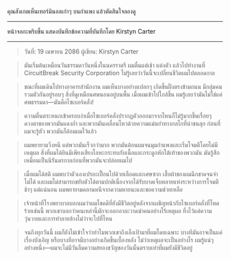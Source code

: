 คุณสังเกตเห็นเทอร์มินอลเก่าๆ บนกำแพง แล้วตัดสินใจลองดู

---

หน้าจอกะพริบขึ้น แสดงบันทึกข้อความที่บันทึกโดย Kirstyn Carter

---

> วันที่: 19 เมษายน 2086
> ผู้เขียน: Kirstyn Carter

> มันเริ่มต้นเหมือนวันธรรมดาวันหนึ่งในนครราตรี ผมตื่นแต่เช้า แต่งตัว แล้วไปทำงานที่ CircuitBreak Security Corporation ไม่รู้เลยว่าวันนี้จะเปลี่ยนชีวิตผมไปตลอดกาล

> ขณะที่ผมเดินไปทางอาคารสำนักงาน ผมเห็นบางอย่างแปลกๆ เกิดขึ้นฝั่งตรงข้ามถนน มีกลุ่มคนรวมตัวกันอยู่รอบๆ สิ่งที่ดูเหมือนศพนอนอยู่บนพื้น เมื่อผมเข้าไปใกล้ขึ้น ผมรู้เลยว่ามันไม่ใช่แค่ศพธรรมดา—มันคือไซเบอร์คลั่ง!

> ความตื่นตระหนกเข้าครอบงำเมื่อไซเบอร์คลั่งปรากฏตัวออกมาจากไหนก็ไม่รู้มากขึ้นเรื่อยๆ ดวงตาของพวกมันแดงก่ำ และพวกมันเคลื่อนไหวด้วยความแม่นยำทางกลไกที่น่าขนลุก ก่อนที่ผมจะรู้ตัว พวกมันก็ล้อมผมไว้แล้ว

> ผมพยายามวิ่งหนี แต่พวกมันเร็วกว่ามาก พวกมันต้อนผมจนมุมกำแพงและเริ่มโจมตีโดยไม่มีเหตุผล สิ่งที่ผมได้ยินมีเพียงเสียงโลหะกระทบกับเนื้อและกระดูกหักใต้เท้าของพวกมัน มันรู้สึกเหมือนเป็นนิรันดรกาลก่อนที่พวกมันจะปล่อยผมไป

> เมื่อผมได้สติ ผมพบว่าตัวเองเปรอะเปื้อนไปด้วยเลือดและเศษซาก เสื้อผ้าของผมฉีกขาดจนจำไม่ได้ และผมไม่สามารถขยับตัวได้ตามปกติเนื่องจากได้รับบาดเจ็บหลายแห่งระหว่างการโจมตี ช้าๆ แต่แน่นอน ผมพยายามคลานหนีจากความหายนะและขอความช่วยเหลือ

> เจ้าหน้าที่โรงพยาบาลบอกผมว่าผมโชคดีที่ยังมีชีวิตอยู่หลังจากเผชิญหน้ากับไซเบอร์คลั่งที่โหดร้ายเช่นนี้ พวกเขาบอกว่าคนเหล่านี้มักจะออกอาละวาดฆ่าคนอย่างไร้เหตุผล ทิ้งไว้แต่ความวุ่นวายและการทำลายล้างไม่ว่าจะไปที่ไหน

> จนถึงทุกวันนี้ ผมก็ยังไม่เข้าใจว่าทำไมพวกเขาถึงเล็งเป้ามาที่ผมโดยเฉพาะ บางทีมันอาจเป็นแค่เรื่องบังเอิญ หรือบางทีอาจมีบางอย่างเกิดขึ้นเบื้องหลัง ไม่ว่าเหตุผลจะเป็นอย่างไร ผมรู้แน่ๆ อย่างหนึ่ง—ผมจะไม่มีวันลืมความสยองขวัญของวันนั้นตราบเท่าที่ผมยังมีชีวิตอยู่
